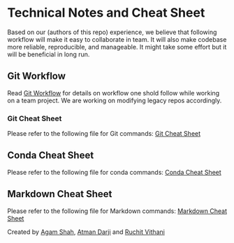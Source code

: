 # Technical Notes and Cheat Sheet
Based on our (authors of this repo) experience, we believe that following workflow will make it easy to collaborate in team. It will also make codebase more reliable, reproducible, and manageable. It might take some effort but it will be beneficial in long run. 

## Git Workflow
Read [Git Workflow](https://github.com/shahagam4/technical-notes/blob/main/git-workflow.md) for details on workflow one shold follow while working on a team project. We are working on modifying legacy repos accordingly. 

### Git Cheat Sheet
Please refer to the following file for Git commands: [Git Cheat Sheet](https://github.com/shahagam4/technical-notes/blob/main/git_cheatsheet.md)

## Conda Cheat Sheet
Please refer to the following file for conda commands: [Conda Cheat Sheet](https://github.com/shahagam4/technical-notes/blob/main/conda_cheatsheet.md)

## Markdown Cheat Sheet
Please refer to the following file for Markdown commands: [Markdown Cheat Sheet](https://github.com/shahagam4/technical-notes/blob/main/markdown_cheatsheet.md)


Created by [Agam Shah](https://shahagam4.github.io/), [Atman Darji](https://www.linkedin.com/in/atmandarji/) and [Ruchit Vithani](https://www.linkedin.com/in/ruchit-vithani-065894141/)